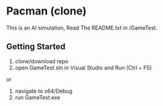 # Pacman (clone)
This is an AI simulation, Read The README.txt in /GameTest.

## Getting Started
1) clone/download repo
2) open GameTest.sln in Visual Studio and Run (Ctrl + F5)

or 

1) navigate to x64/Debug
2) run GameTest.exe